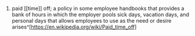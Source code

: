 1. paid [[time]] off; a policy in some employee handbooks that provides a bank of hours in which the employer pools sick days, vacation days, and personal days that allows employees to use as the need or desire arises^[https://en.wikipedia.org/wiki/Paid_time_off]